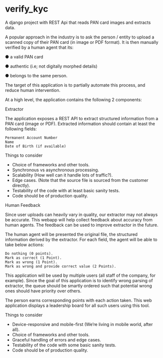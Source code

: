 # verify_kyc
A django project with REST Api that reads PAN card images and extracts data.

A popular approach in the industry is to ask the person / entity to upload a scanned copy of their PAN card (in image or PDF format). It is then manually verified by a human agent that its:

● a valid PAN card

● authentic (i.e; not digitally morphed details)

● belongs to the same person.

The target of this application is to partially automate this process, and reduce human intervention.

At a high level, the application contains the following 2 components:

Extractor

The application exposes a REST API to extract structured information from a PAN card (image or PDF). Extracted information should contain at least the following fields:

    Permanent Account Number
    Name
    Date of Birth (if available)

Things to consider

* Choice of frameworks and other tools.
* Synchronous vs asynchronous processing.
* Scalability (How well can it handle lots of traffic?).
* Edge cases. (Note that the source file is sourced from the customer directly).
* Testability of the code with at least basic sanity tests.
* Code should be of production quality.

Human Feedback

Since user uploads can heavily vary in quality, our extractor may not always be accurate. This webapp will help collect feedback about accuracy from human agents. The feedback can be used to improve extractor in the future.

The human agent will be presented the original file, the structured information derived by the extractor. For each field, the agent will be able to take below actions:

    Do nothing (0 points).
    Mark as correct (1 Point).
    Mark as wrong (1 Point).
    Mark as wrong and provide correct value (2 Points).

This application will be used by multiple users (all staff of the company, for example). Since the goal of this application is to identify wrong parsing of extractor, the queue should be smartly ordered such that potential wrong ones should have priority over others.

The person earns corresponding points with each action taken. This web application displays a leadership board for all such users using this tool.

Things to consider

* Device-responsive and mobile-first (We’re living in mobile world, after all).
* Choice of frameworks and other tools.
* Graceful handling of errors and edge cases.
* Testability of the code with some basic sanity tests.
* Code should be of production quality.
